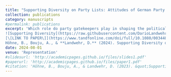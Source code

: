 ```yaml
---
title: "Supporting Diversity on Party Lists: Attitudes of German Party Gatekeepers towards Enhancing Immigrant Representation."
collection: publications
category: manuscripts
#permalink: publications
excerpt: 'Which role do party gatekeepers play in shaping the political representation of immigrants? We address this question by analyzing unique survey data collected at party list nomination events, containing individual level attitudes of party gatekeepers towards this issue. We find that apart from political ideology solidarity between underrepresented groups seems to play a central role, in shaping the support for immigrant-origin candidates. <br> <br>
![Supporting Diversity](https://raw.githubusercontent.com/DarioLandwehr/DarioLandwehr.github.io/master/images/supporting_diversity_img.png)<br> <br>
[\[LINK TO PAPER\]](https://www.tandfonline.com/doi/full/10.1080/00344893.2023.2221675) <br> <br>
Höhne, B., Bouju, A., & **Landwehr, D.** (2024). Supporting Diversity on Party Lists: Attitudes of German Party Gatekeepers Towards Enhancing Immigrant Representation. *Representation, 60*(3), 395-414.'
date: 2024-08-01
venue: 'Representation'
#slidesurl: 'http://academicpages.github.io/files/slides1.pdf'
#paperurl: 'http://academicpages.github.io/files/paper1.pdf'
#citation: 'Höhne, B., Bouju, A., & Landwehr, D. (2023). &quot;Supporting Diversity on Party Lists: Attitudes of German Party Gatekeepers towards Enhancing Immigrant Representation.&quot; <i>Representation</i>. 60(3).'
---
```

